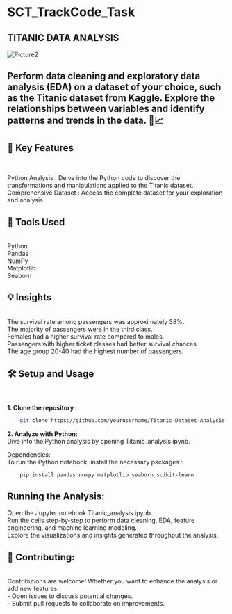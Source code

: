  # SCT_TrackCode_Task

## TITANIC DATA ANALYSIS


![Picture2](https://github.com/user-attachments/assets/fd19a6cc-2d6e-4e7c-bc91-1c179ac54c5f)





## Perform data cleaning and exploratory data analysis (EDA) on a dataset of your choice, such as the Titanic dataset from Kaggle. Explore the relationships between variables and identify patterns and trends in the data.  🚢📈


## 🚀 Key Features 
<br>  

Python Analysis : Delve into the Python code to discover the transformations and manipulations applied to the Titanic dataset.
Comprehensive Dataset : Access the complete dataset for your exploration and analysis.

## 🧰 Tools Used 
<br>
Python
<br>
Pandas
<br>
NumPy
<br>
Matplotlib
<br>
Seaborn

## 💡 Insights
<br>
The survival rate among passengers was approximately 38%.
<br>
The majority of passengers were in the third class.
<br>
Females had a higher survival rate compared to males.
<br>
Passengers with higher ticket classes had better survival chances.
<br>
The age group 20-40 had the highest number of passengers.

## 🛠️ Setup and Usage
<br>

**1. Clone the repository :**
<br>
```bash
    git clone https://github.com/yourusername/Titanic-Dataset-Analysis.git
```
**2. Analyze with Python:**
<br>
Dive into the Python analysis by opening Titanic_analysis.ipynb.

Dependencies:
<br>
To run the Python notebook, install the necessary packages :
```bash
    pip install pandas numpy matplotlib seaborn scikit-learn
```

## Running the Analysis:

Open the Jupyter notebook Titanic_analysis.ipynb.
<br>
Run the cells step-by-step to perform data cleaning, EDA, feature engineering, and machine learning modeling.
<br>
Explore the visualizations and insights generated throughout the analysis.

## 🤝 Contributing:
<br>
Contributions are welcome! Whether you want to enhance the analysis or add new features:
<br>
- Open issues to discuss potential changes.
<br>
- Submit pull requests to collaborate on improvements.


